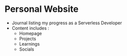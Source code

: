 # Personal Website
- Journal listing my progress as a Serverless Developer
- Content includes :
    - Homepage
    - Projects
    - Learnings
    - Socials
